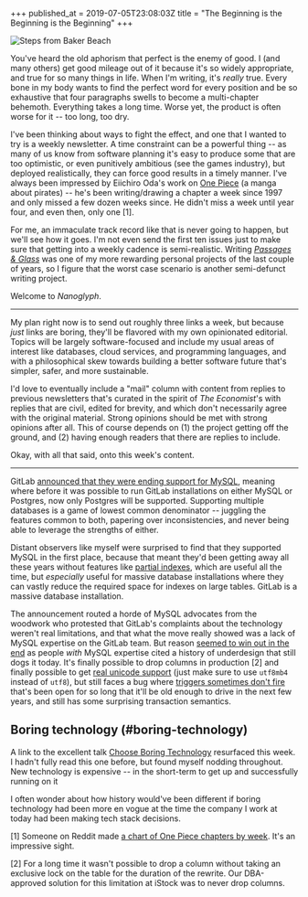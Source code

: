 +++
published_at = 2019-07-05T23:08:03Z
title = "The Beginning is the Beginning is the Beginning"
+++

![Steps from Baker Beach](/assets/images/nanoglyphs/001-beginning/steps@2x.jpg)

You've heard the old aphorism that perfect is the enemy of
good. I (and many others) get good mileage out of it
because it's so widely appropriate, and true for so many
things in life. When I'm writing, it's _really_ true. Every
bone in my body wants to find the perfect word for every
position and be so exhaustive that four paragraphs swells
to become a multi-chapter behemoth. Everything takes a long
time. Worse yet, the product is often worse for it -- too
long, too dry.

I've been thinking about ways to fight the effect, and one
that I wanted to try is a weekly newsletter. A time
constraint can be a powerful thing -- as many of us know
from software planning it's easy to produce some that are
too optimistic, or even punitively ambitious (see the games
industry), but deployed realistically, they can force good
results in a timely manner. I've always been impressed by
Eiichiro Oda's work on [One Piece][onepiece] (a manga about
pirates) -- he's been writing/drawing a chapter a week
since 1997 and only missed a few dozen weeks since. He
didn't miss a week until year four, and even then, only one [1].

For me, an immaculate track record like that is never going
to happen, but we'll see how it goes. I'm not even send the
first ten issues just to make sure that getting into a
weekly cadence is semi-realistic. Writing [_Passages &
Glass_](/newsletter) was one of my more rewarding personal
projects of the last couple of years, so I figure that the
worst case scenario is another semi-defunct writing
project.

Welcome to _Nanoglyph_.

---

My plan right now is to send out roughly three links a
week, but because _just_ links are boring, they'll be
flavored with my own opinionated editorial. Topics will be
largely software-focused and include my usual areas of
interest like databases, cloud services, and programming
languages, and with a philosophical skew towards building a
better software future that's simpler, safer, and more
sustainable.

I'd love to eventually include a "mail" column with content
from replies to previous newsletters that's curated in the
spirit of _The Economist_'s with replies that are civil,
edited for brevity, and which don't necessarily agree with
the original material. Strong opinions should be met with
strong opinions after all. This of course depends on (1)
the project getting off the ground, and (2) having enough
readers that there are replies to include.

Okay, with all that said, onto this week's content.

---

GitLab [announced that they were ending support for
MySQL][gitlabmysql], meaning where before it was possible
to run GitLab installations on either MySQL or Postgres,
now only Postgres will be supported. Supporting multiple
databases is a game of lowest common denominator --
juggling the features common to both, papering over
inconsistencies, and never being able to leverage the
strengths of either.

Distant observers like myself were surprised to find that
they supported MySQL in the first place, because that meant
they'd been getting away all these years without features
like [partial indexes][partial], which are useful all the
time, but _especially_ useful for massive database
installations where they can vastly reduce the required
space for indexes on large tables. GitLab is a massive
database installation.

The announcement routed a horde of MySQL advocates from the
woodwork who protested that GitLab's complaints about the
technology weren't real limitations, and that what the move
really showed was a lack of MySQL expertise on the GitLab
team. But reason [seemed to win out in the
end][mysqlcomment] as people _with_ MySQL expertise cited a
history of underdesign that still dogs it today. It's
finally possible to drop columns in production [2] and
finally possible to get [real unicode
support][mysqlunicode] (just make sure to use `utf8mb4`
instead of `utf8`), but still faces a bug where [triggers
sometimes don't fire][mysqltriggers] that's been open for
so long that it'll be old enough to drive in the next few
years, and still has some surprising transaction semantics.

## Boring technology (#boring-technology)

A link to the excellent talk [Choose Boring
Technology][boring] resurfaced this week. I hadn't fully
read this one before, but found myself nodding throughout.
New technology is expensive -- in the short-term to get up
and successfully running on it

I often wonder about how history would've been different if
boring technology had been more en vogue at the time the
company I work at today had been making tech stack
decisions. 

[1] Someone on Reddit made [a chart of One Piece chapters
by week][onepiecechart]. It's an impressive sight.

[2] For a long time it wasn't possible to drop a column
without taking an exclusive lock on the table for the
duration of the rewrite. Our DBA-approved solution for this
limitation at iStock was to never drop columns.

[boring]: http://boringtechnology.club/
[gitlabmysql]: https://about.gitlab.com/2019/06/27/removing-mysql-support/
[mysqlcomment]: https://news.ycombinator.com/item?id=20345204
[mysqltriggers]: https://bugs.mysql.com/bug.php?id=11472
[mysqlunicode]: https://medium.com/@adamhooper/in-mysql-never-use-utf8-use-utf8mb4-11761243e434
[onepiece]: https://en.wikipedia.org/wiki/One_Piece
[onepiecechart]: https://i.redd.it/l7leyqae5hy01.png
[partial]: https://www.postgresql.org/docs/current/indexes-partial.html
